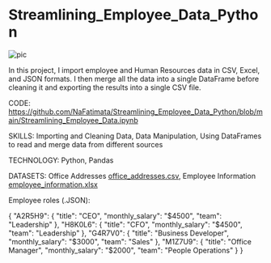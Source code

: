 # Streamlining_Employee_Data_Python


![pic](https://user-images.githubusercontent.com/89815266/191765044-819c0176-dabc-42e2-a005-3ecc18e93e3b.png)




In this project, I import employee and Human Resources data in CSV, Excel, and JSON formats. 
I then merge all the data into a single DataFrame before cleaning it and exporting the results into a single CSV file. 

CODE: https://github.com/NaFatimata/Streamlining_Employee_Data_Python/blob/main/Streamlining_Employee_Data.ipynb

SKILLS: Importing and Cleaning Data, Data Manipulation, Using DataFrames to read and merge data from different sources

TECHNOLOGY: Python, Pandas 

DATASETS: Office Addresses [office_addresses.csv](https://github.com/NaFatimata/Streamlining_Employee_Data_Python/files/9626228/office_addresses.csv), 
          Employee Information [employee_information.xlsx](https://github.com/NaFatimata/Streamlining_Employee_Data_Python/files/9626229/employee_information.xlsx)
       
   
   
   Employee roles (.JSON): 
   
   {
  "A2R5H9":
  {
    "title": "CEO",
    "monthly_salary": "$4500",
    "team": "Leadership"
  },
  "H8K0L6":
  {
    "title": "CFO",
    "monthly_salary": "$4500",
    "team": "Leadership"
  },
  "G4R7V0":
  {
    "title": "Business Developer",
    "monthly_salary": "$3000",
    "team": "Sales"
  },
  "M1Z7U9":
  {
    "title": "Office Manager",
    "monthly_salary": "$2000",
    "team": "People Operations"
  }
}
